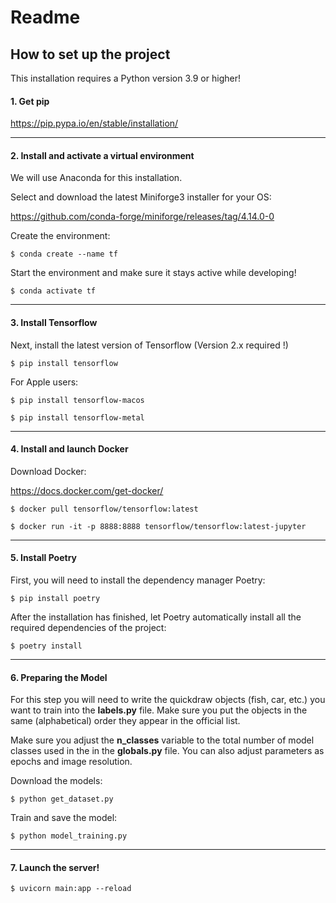 # Readme
## How to set up the project

This installation requires a Python version 3.9 or higher!

#### 1. Get pip

https://pip.pypa.io/en/stable/installation/

---

#### 2. Install and activate a virtual environment

We will use Anaconda for this installation.

Select and download the latest Miniforge3 installer for your OS:

https://github.com/conda-forge/miniforge/releases/tag/4.14.0-0

Create the environment:

`$ conda create --name tf`

Start the environment and make sure it stays active while developing!

`$ conda activate tf`

---

#### 3. Install Tensorflow

Next, install the latest version of Tensorflow (Version 2.x required !)

`$ pip install tensorflow`

For Apple users:

`$ pip install tensorflow-macos`

`$ pip install tensorflow-metal`

---

#### 4. Install and launch Docker

Download Docker:

https://docs.docker.com/get-docker/

`$ docker pull tensorflow/tensorflow:latest`

`$ docker run -it -p 8888:8888 tensorflow/tensorflow:latest-jupyter`

---

#### 5. Install Poetry

First,  you will need to install the dependency manager Poetry:

`$ pip install poetry`

After the installation has finished, let Poetry automatically install all the required dependencies of the project:

`$ poetry install`

---

#### 6. Preparing the Model

For this step you will need to write the quickdraw objects (fish, car, etc.) you want to train into the **labels.py** file. Make sure you put the objects in the same (alphabetical) order they appear in the official list.

Make sure you adjust the **n_classes** variable to the total number of model classes used in the in the **globals.py** file. You can also adjust parameters as epochs and image resolution.

Download the models:

`$ python get_dataset.py`


Train and save the model:

`$ python model_training.py`

---

#### 7. Launch the server!
`$ uvicorn main:app --reload`
